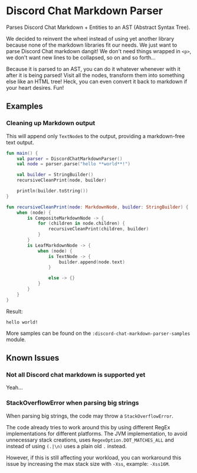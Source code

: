 # Discord Chat Markdown Parser

Parses Discord Chat Markdown + Entities to an AST (Abstract Syntax Tree).

We decided to reinvent the wheel instead of using yet another library because none of the markdown libraries fit our needs. We just want to parse Discord Chat markdown dangit! We don't need things wrapped in `<p>`, we don't want new lines to be collapsed, so on and so forth...

Because it is parsed to an AST, you can do it whatever whenever with it after it is being parsed! Visit all the nodes, transform them into something else like an HTML tree! Heck, you can even convert it back to markdown if your heart desires. Fun!

## Examples

### Cleaning up Markdown output

This will append only `TextNode`s to the output, providing a markdown-free text output.

```kotlin
fun main() {
    val parser = DiscordChatMarkdownParser()
    val node = parser.parse("hello **world**!")

    val builder = StringBuilder()
    recursiveCleanPrint(node, builder)

    println(builder.toString())
}

fun recursiveCleanPrint(node: MarkdownNode, builder: StringBuilder) {
    when (node) {
        is CompositeMarkdownNode -> {
            for (children in node.children) {
                recursiveCleanPrint(children, builder)
            }
        }
        is LeafMarkdownNode -> {
            when (node) {
                is TextNode -> {
                    builder.append(node.text)
                }

                else -> {}
            }
        }
    }
}
```

Result:

```
hello world!
```

More samples can be found on the `:discord-chat-markdown-parser-samples` module.

## Known Issues

### Not all Discord chat markdown is supported yet

Yeah...

### StackOverflowError when parsing big strings

When parsing big strings, the code may throw a `StackOverflowError`.

The code already tries to work around this by using different RegEx implementations for different platforms. The JVM implementation, to avoid unnecessary stack creations, uses `RegexOption.DOT_MATCHES_ALL` and instead of using `(.|\n)` uses a plain old `.` instead.

However, if this is still affecting your workload, you can workaround this issue by increasing the max stack size with `-Xss`, example: `-Xss16M`.